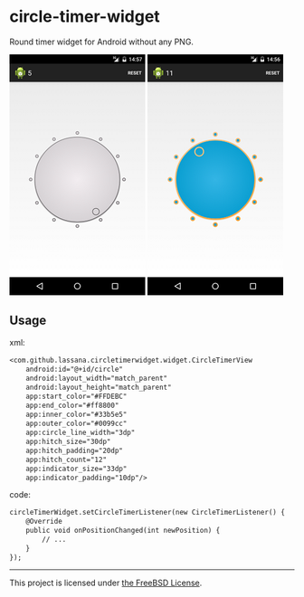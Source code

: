 circle-timer-widget
===================

Round timer widget for Android without any PNG.

![Screenshot](raw/1.png) ![Screenshot](raw/2.png)

## Usage

xml:

    <com.github.lassana.circletimerwidget.widget.CircleTimerView
        android:id="@+id/circle"
        android:layout_width="match_parent"
        android:layout_height="match_parent"
        app:start_color="#FFDEBC"
        app:end_color="#ff8800"
        app:inner_color="#33b5e5"
        app:outer_color="#0099cc"
        app:circle_line_width="3dp"
        app:hitch_size="30dp"
        app:hitch_padding="20dp"
        app:hitch_count="12"
        app:indicator_size="33dp"
        app:indicator_padding="10dp"/>

code:

    circleTimerWidget.setCircleTimerListener(new CircleTimerListener() {
        @Override
        public void onPositionChanged(int newPosition) {
            // ...
        }
    });
---

This project is licensed under [the FreeBSD License](LICENSE).

